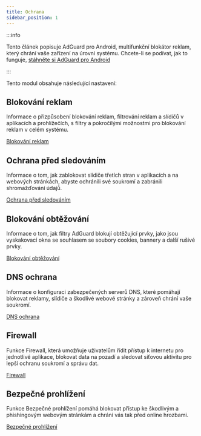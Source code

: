 ```yaml
---
title: Ochrana
sidebar_position: 1
---
```


:::info

Tento článek popisuje AdGuard pro Android, multifunkční blokátor reklam, který chrání vaše zařízení na úrovni systému. Chcete-li se podívat, jak to funguje, [stáhněte si AdGuard pro Android](https://agrd.io/download-kb-adblock)

:::

Tento modul obsahuje následující nastavení:

## Blokování reklam

Informace o přizpůsobení blokování reklam, filtrování reklam a slídičů v aplikacích a prohlížečích, s filtry a pokročilými možnostmi pro blokování reklam v celém systému.

[Blokování reklam](/adguard-for-android/features/protection/ad-blocking.md)

## Ochrana před sledováním

Informace o tom, jak zablokovat slídiče třetích stran v aplikacích a na webových stránkách, abyste ochránili své soukromí a zabránili shromažďování údajů.

[Ochrana před sledováním](/adguard-for-android/features/protection/tracking-protection.md)

## Blokování obtěžování

Informace o tom, jak filtry AdGuard blokují obtěžující prvky, jako jsou vyskakovací okna se souhlasem se soubory cookies, bannery a další rušivé prvky.

[Blokování obtěžování](/adguard-for-android/features/protection/annoyance-blocking.md)

## DNS ochrana

Informace o konfiguraci zabezpečených serverů DNS, které pomáhají blokovat reklamy, slídiče a škodlivé webové stránky a zároveň chrání vaše soukromí.

[DNS ochrana](/adguard-for-android/features/protection/dns-protection.md)

## Firewall

Funkce Firewall, která umožňuje uživatelům řídit přístup k internetu pro jednotlivé aplikace, blokovat data na pozadí a sledovat síťovou aktivitu pro lepší ochranu soukromí a správu dat.

[Firewall](/adguard-for-android/features/protection/firewall/firewall.md)

## Bezpečné prohlížení

Funkce Bezpečné prohlížení pomáhá blokovat přístup ke škodlivým a phishingovým webovým stránkám a chrání vás tak před online hrozbami.

[Bezpečné prohlížení](/adguard-for-android/features/protection/browsing-security.md)
